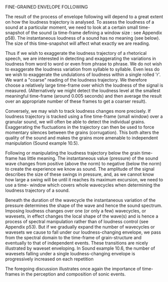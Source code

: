 <page id=82>
FINE-GRAINED ENVELOPE FOLLOWING

The result of the process of envelope following will depend to a great extent on how the loudness trajectory is analysed. To assess the loudness of a sound at a particular moment, we need to look at a certain small time-snapshot of the sound (a time-frame defining a window size : see Appendix p58).  The instantaneous loudness of a sound has no meaning (see below). The size of this time-snapshot will affect what exactly we are reading.

Thus if we wish to exaggerate the loudness trajectory of a rhetorical speech, we are interested in detecting and exaggerating the variations in loudness from word to word or even from phrase to phrase.  We do not wish to exaggerate the loudness variation from syllable to syllable. Even less do we wish to exaggerate the undulations of loudness within a single rolled 'r'. We want a "coarse" reading of the loudness trajectory. We therefore choose a relatively large time-frame over which the loudness of the signal is measured. (Alternatively we might detect the loudness level at the smallest meaningful time-frame (around 0.005 seconds) and then average the result over an appropriate number of these frames to get a coarser result).

Conversely, we may wish to track loudness changes more precisely. If loudness trajectory is tracked using a fine time-frame (small window) over a granular sound, we will often be able to detect the individual grains. Exaggerating the fluctuations in the trajectory can then be used to force momentary silences between the grains (corrugation). This both alters the quality of the sound and makes the grains more amenable to independent manipulation (Sound example 10.5).


Following or manipulating the loudness trajectory below the grain time-frame has little meaning. The instantaneous value (pressure) of the sound wave changes from positive (above the norm) to negative (below the norm) to create the experience we know as sound. The amplitude of the signal describes the size of these swings in pressure, and, as we cannot know how large a swing will be until it reaches its maximum excursion, we need to use a time- window which covers whole wavecycles when determining the loudness trajectory of a sound.

Beneath the duration of the wavecycle the instantaneous variation of the pressure determines the shape of the wave and hence the sound spectrum. Imposing loudness changes over one (or only a few) wavecycles, or wavesets, in effect changes the local shape of the wave(s) and is hence a process of spectral manipulation rather than of loudness control (see Appendix p53). But if we gradually expand the number of wavecycles or wavesets we cause to fall under our loudness-changing envelope, we pass from the spectral domain to the time-frame of grain-structure and eventually to that of independent events. These transitions are nicely illustrated by waveset enveloping. In Sound example 10.6, the number of wavesets falling under a single loudness-changing envelope is progressively increased on each repetition

The foregoing discussion illustrates once again the importance of time-frames in the perception and composition of sonic events.
</page>
